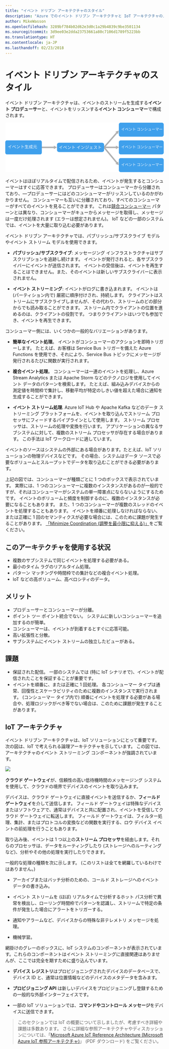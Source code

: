 ```yaml
---
title: "イベント ドリブン アーキテクチャのスタイル"
description: "Azure でのイベント ドリブン アーキテクチャと IoT アーキテクチャのメリット、課題、ベスト プラクティスを説明します"
author: MikeWasson
ms.openlocfilehash: 3289bf784b02d62e3d0c1a29b4839c9be3501134
ms.sourcegitcommit: 3d9ee03e2dda23753661a80c7106d1789f5223bb
ms.translationtype: HT
ms.contentlocale: ja-JP
ms.lasthandoff: 02/23/2018
---
```

# <a name="event-driven-architecture-style"></a>イベント ドリブン アーキテクチャのスタイル

イベント ドリブン アーキテクチャは、イベントのストリームを生成する**イベント プロデューサー**と、イベントをリッスンする**イベント コンシューマー**で構成されます。 

![](./images/event-driven.svg)

イベントはほぼリアルタイムで配信されるため、イベントが発生するとコンシューマーはすぐに応答できます。 プロデューサーはコンシューマーから分離されており、&mdash;プロデューサーにはどのコンシューマーがリッスンしているのかがわかりません。 コンシューマーも互いに分離されており、すべてのコンシューマーがすべてのイベントを見ることができます。 これは[競合コンシューマー][competing-consumers] パターンとは異なり、コンシューマーがキューからメッセージを取得し、メッセージは一度だけ処理されます (エラーは想定されません)。 IoT などの一部のシステムでは、イベントを大量に取り込む必要があります。

イベント ドリブン アーキテクチャでは、パブリッシュ/サブスクライブ モデルやイベント ストリーム モデルを使用できます。 

- **パブリッシュ/サブスクライブ**: メッセージング インフラストラクチャはサブスクリプションを追跡し続けます。 イベントが発行されると、各サブスクライバーにイベントが送信されます。 イベントの受信後は、イベントを再生することはできません。また、そのイベントは新しいサブスクライバーに表示されません。 

- **イベント ストリーミング**: イベントがログに書き込まれます。 イベントは (パーティション内で) 厳密に順序付けされ、持続します。 クライアントはストリームにサブスクライブしませんが、その代わり、ストリームのどの部分からでも読み取ることができます。 ストリーム内でクライアントの位置を進めるのは、クライアントの役割です。 つまりクライアントはいつでも参加でき、イベントを再生できます。

コンシューマー側には、いくつかの一般的なバリエーションがあります。

- **簡単なイベント処理**。 イベントがコンシューマーのアクションを即時トリガーします。 たとえば、お客様は Service Bus トリガーを備えた Azure Functions を使用でき、それにより、Service Bus トピックにメッセージが発行されるたびに関数が実行されます。

- **複合イベント処理**。 コンシューマーは一連のイベントを処理し、Azure Stream Analytics または Apache Storm などのテクノロジを使用してイベント データのパターンを検索します。 たとえば、組み込みデバイスからの測定値を時間枠で集計し、移動平均が特定のしきい値を超えた場合に通知を生成することができます。 

- **イベント ストリーム処理**. Azure IoT Hub や Apache Kafka などのデータ ストリーミング プラットフォームを、イベントを取り込んでストリーム プロセッサにフィードするパイプラインとして使用します。 ストリーム プロセッサは、ストリームの処理や変換を行います。 アプリケーションの異なるサブシステムに対して、複数のストリーム プロセッサが存在する場合があります。 この手法は IoT ワークロードに適しています。

イベントのソースはシステムの外部にある場合があります。たとえば、IoT ソリューションの物理デバイスなどです。 その場合、システムはデータ ソースで必要なボリュームとスループットでデータを取り込むことができる必要があります。

上記の図では、コンシューマーが種類ごとに 1 つのボックスで表示されています。 実際には、1 つのコンシューマーに複数のインスタンスがあるのが一般的ですが、それはコンシューマーがシステムの単一障害点にならないようにするためです。 イベントのボリュームと頻度を制御するのに、複数のインスタンスが必要になることもあります。 また、1 つのコンシューマーが複数のスレッドのイベントを処理することもあります。 イベントを順番に処理しなければならない、または正確に 1 回のセマンティクスが必要な場合には、このために課題が発生することがあります。 [「Minimize Coordination (調整を最小限に抑える)」][minimize-coordination]をご覧ください。 

## <a name="when-to-use-this-architecture"></a>このアーキテクチャを使用する状況

- 複数のサブシステムで同じイベントを処理する必要がある。 
- 最小のタイム ラグのリアルタイム処理。
- パターン マッチングや時間枠での集計などの複合イベント処理。
- IoT などの高ボリューム、高ベロシティのデータ。

## <a name="benefits"></a>メリット

- プロデューサーとコンシューマーが分離。
- ポイント ツー ポイント統合でない。 システムに新しいコンシューマーを追加するのが簡単。
- コンシューマーは、イベントが到着するとすぐに応答可能。 
- 高い拡張性と分散。 
- サブシステムにイベント ストリームの独立したビューがある。

## <a name="challenges"></a>課題

- 保証された配信。 一部のシステムでは (特に IoT シナリオで)、イベントが配信されたことを保証することが重要です。
- イベントを順番に、または正確に 1 回処理。 各コンシューマー タイプは通常、回復性とスケーラビリティのために複数のインスタンスで実行されます。 (コンシューマー タイプ内で) 順番にイベントを処理する必要がある場合や、処理ロジックがべき等でない場合は、このために課題が発生することがあります。

## <a name="iot-architecture"></a>IoT アーキテクチャ

イベント ドリブン アーキテクチャは、IoT ソリューションにとって重要です。 次の図は、IoT で考えられる論理アーキテクチャを示しています。 この図では、アーキテクチャのイベント ストリーミング コンポーネントが強調されています。

![](./images/iot.png)

**クラウド ゲートウェイ**が、信頼性の高い低待機時間のメッセージング システムを使用して、クラウドの境界でデバイスのイベントを取り込みます。

デバイスは、クラウド ゲートウェイに直接イベントを送信するか、**フィールド ゲートウェイ**を介して送信します。 フィールド ゲートウェイは特殊なデバイスまたはソフトウェアで、通常はデバイスと共に配置され、イベントを受信してクラウド ゲートウェイに転送します。 フィールド ゲートウェイは、フィルター処理、集計、またはプロトコルの変換などの関数を実行する、ロウ デバイス イベントの前処理を行うこともあります。

取り込み後、イベントは 1 つ以上の**ストリーム プロセッサ**を経由します。それらのプロセッサは、データをルーティングしたり (ストレージへのルーティングなど)、分析やその他の処理を実行したりできます。

一般的な処理の種類を次に示します。 (このリストは全てを網羅しているわけではありません。)

- アーカイブまたはバッチ分析のための、コールド ストレージへのイベント データの書き込み。

- イベント ストリームを (ほぼ) リアルタイムで分析するホット パス分析で異常を検出し、ローリング時間枠でパターンを認識し、ストリームで特定の条件が発生した場合にアラートをトリガーする。 

- 通知やアラームなど、デバイスからの特殊な非テレメトリ メッセージを処理。 

- 機械学習。

網掛けのグレーのボックスに、IoT システムのコンポーネントが表示されています。これらのコンポーネントはイベント ストリーミングに直接関連はありませんが、ここでは完全を期すために盛り込んでいます。

- **デバイス レジストリ**はプロビジョニングされたデバイスのデータベースで、デバイス ID と、通常は位置情報などのデバイスのメタデータを含みます。

- **プロビジョニング API** は新しいデバイスをプロビジョニングし登録するための一般的な外部インターフェイスです。

- 一部の IoT ソリューションでは、**コマンドやコントロール メッセージ**をデバイスに送信できます。

> このセクションでは IoT の概要について示しましたが、考慮すべき詳細や課題は多数あります。 さらに詳細な参照アーキテクチャやディスカッションについては、「[Microsoft Azure IoT Reference Architecture (Microsoft Azure IoT 参照アーキテクチャ)][iot-ref-arch]」 (PDF ダウンロード) をご覧ください。

 <!-- links -->

[competing-consumers]: ../../patterns/competing-consumers.md
[iot-ref-arch]: https://azure.microsoft.com/updates/microsoft-azure-iot-reference-architecture-available/
[minimize-coordination]: ../design-principles/minimize-coordination.md


